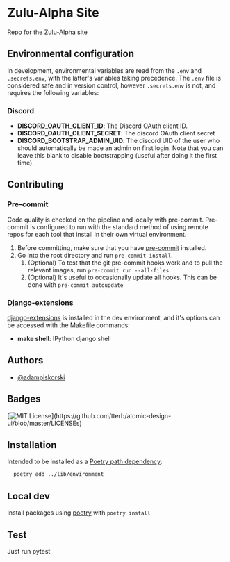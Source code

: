 # Zulu-Alpha Site

Repo for the Zulu-Alpha site

## Environmental configuration

In development, environmental variables are read from the `.env` and `.secrets.env`, with the latter's variables taking precedence.
The `.env` file is considered safe and in version control, however `.secrets.env` is not, and requires the following variables:

### Discord

- **DISCORD_OAUTH_CLIENT_ID**: The Discord OAuth client ID.
- **DISCORD_OAUTH_CLIENT_SECRET**: The discord OAuth client secret
- **DISCORD_BOOTSTRAP_ADMIN_UID**: The discord UID of the user who should automatically be made an admin on first login. Note that you can leave this blank to disable bootstrapping (useful after doing it the first time).

## Contributing

### Pre-commit

Code quality is checked on the pipeline and locally with pre-commit.
Pre-commit is configured to run with the standard method of using remote repos for each tool that install in their own virtual environment.

1. Before committing, make sure that you have [pre-commit](https://pre-commit.com/) installed.
2. Go into the root directory and run `pre-commit install`.
   1. (Optional) To test that the git pre-commit hooks work and to pull the relevant images, run `pre-commit run --all-files`
   2. (Optional) It's useful to occasionally update all hooks. This can be done with `pre-commit autoupdate`

### Django-extensions

[django-extensions](https://django-extensions.readthedocs.io/en/latest/installation_instructions.html) is installed in the dev environment, and it's options can be accessed with the Makefile commands:

- **make shell**: IPython django shell

## Authors

- [@adampiskorski](https://github.com/adampiskorski)

## Badges

[![MIT License](https://img.shields.io/apm/l/atomic-design-ui.svg?)](https://github.com/tterb/atomic-design-ui/blob/master/LICENSEs)

## Installation

Intended to be installed as a [Poetry path dependency](https://python-poetry.org/docs/cli/#add):

```bash
  poetry add ../lib/environment
```

## Local dev

Install packages using [poetry](https://python-poetry.org/) with `poetry install`

## Test

Just run pytest

